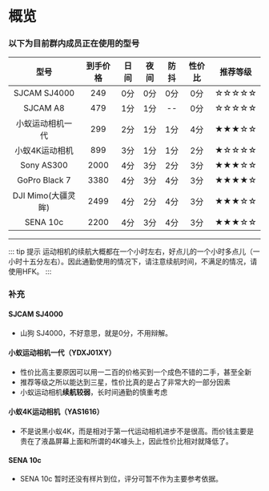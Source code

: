 # 概览

### 以下为目前群内成员正在使用的型号

|        型号        | 到手价格 | 日间 | 夜间 | 防抖 | 性价比 | 推荐等级 |
| :----------------: | :------: | :--: | :--: | :--: | :----: | :------: |
|    SJCAM SJ4000    |   249    | 0分  | 0分  | 0分  |  0分   |  ☆☆☆☆☆   |
|      SJCAM A8      |   479    | 1分  | 1分  |  --  |  0分   |  ☆☆☆☆☆   |
|  小蚁运动相机一代  |   299    | 2分  | 1分  | 1分  |  4分   |  ★★★☆☆   |
|   小蚁4K运动相机   |   899    | 3分  | 1分  | 1分  |  2分   |  ★☆☆☆☆   |
|     Sony AS300     |   2000   | 4分  | 3分  | 2分  |  3分   |  ★★★☆☆   |
|   GoPro Black 7    |   3380   | 4分  | 3分  | 4分  |  3分   |  ★★★★☆   |
| DJI Mimo(大疆灵眸) |   2499   | 4分  | 2分  | 4分  |  3分   |  ★★★☆☆   |
|      SENA 10c      |   2200   | 4分  | 3分  | 4分  |  3分   |  ★★★☆☆   |

---

::: tip 提示
运动相机的续航大概都在一个小时左右，好点儿的一个小时多点儿（一小时十五分左右）。因此通勤使用的情况下，请注意续航时间，不满足的情况，请使用HFK。
:::

### 补充

 #### SJCAM SJ4000

- 山狗 SJ4000，不好意思，就是0分，不用辩解。

 #### 小蚁运动相机一代（YDXJ01XY）

- 性价比高主要原因可以用一二百的价格买到一个成色不错的二手，甚至全新
- 推荐等级之所以能达到三星，性价比真的是占了非常大的一部分因素
- 小蚁运动相机**续航较弱**，长时间通勤的慎重考虑

 #### 小蚁4K运动相机（YAS1616）

- 不是说黑小蚁4K，而是相对于第一代运动相机进步不是很高。而价钱主要是贵在了液晶屏幕上面和所谓的4K噱头上，因此性价比相对就降低了。

#### SENA 10c

- SENA 10c 暂时还没有样片到位，评分可暂不作为主要参考依据。
